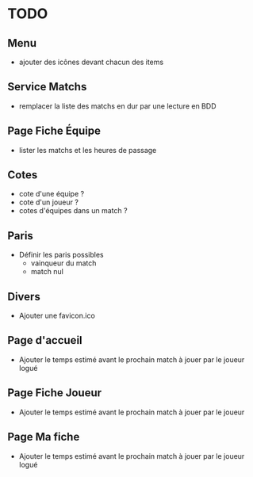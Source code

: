 TODO
=====

Menu
-----

* ajouter des icônes devant chacun des items

Service Matchs
--------

* remplacer la liste des matchs en dur par une lecture en BDD


Page Fiche Équipe
------

* lister les matchs et les heures de passage

Cotes
----

* cote d'une équipe ?
* cote d'un joueur ?
* cotes d'équipes dans un match ?


Paris
----

* Définir les paris possibles
	* vainqueur du match
	* match nul

Divers
-----

* Ajouter une favicon.ico

Page d'accueil
-------

* Ajouter le temps estimé avant le prochain match à jouer par le joueur logué

Page Fiche Joueur
--------
* Ajouter le temps estimé avant le prochain match à jouer par le joueur

Page Ma fiche
---------
* Ajouter le temps estimé avant le prochain match à jouer par le joueur logué